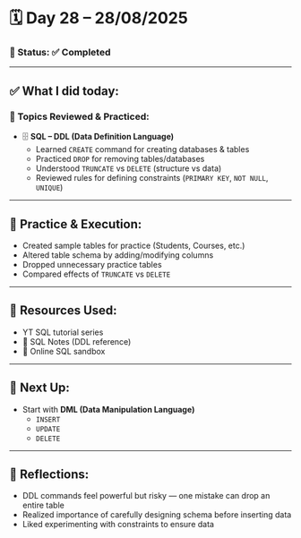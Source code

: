 # 🗓️ Day 28 – 28/08/2025

### 📍 Status: ✅ Completed

---

## ✅ What I did today:

### 📌 Topics Reviewed & Practiced:
- 🗄️ **SQL – DDL (Data Definition Language)**
  - Learned `CREATE` command for creating databases & tables
  - Practiced `DROP` for removing tables/databases
  - Understood `TRUNCATE` vs `DELETE` (structure vs data)
  - Reviewed rules for defining constraints (`PRIMARY KEY`, `NOT NULL`, `UNIQUE`)

---

## 🧩 Practice & Execution:
- Created sample tables for practice (Students, Courses, etc.)
- Altered table schema by adding/modifying columns
- Dropped unnecessary practice tables
- Compared effects of `TRUNCATE` vs `DELETE`

---

## 📘 Resources Used:
- YT SQL tutorial series  
- 📄 SQL Notes (DDL reference)  
- 🧪 Online SQL sandbox  

---

## 🔄 Next Up:
- Start with **DML (Data Manipulation Language)**  
  - `INSERT`  
  - `UPDATE`  
  - `DELETE`  

---

## 📝 Reflections:
- DDL commands feel powerful but risky — one mistake can drop an entire table  
- Realized importance of carefully designing schema before inserting data  
- Liked experimenting with constraints to ensure data 